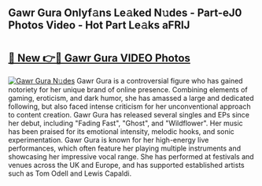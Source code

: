 ## Gawr Gura Onlyf𝚊ns Le𝚊ked N𝚞des - Part-eJ0 Photos Video - Hot Part Le𝚊ks aFRlJ

# <h2><a href="http://ac11834.deff.icu/?id=Gawr+Gura">🔗 New 👉🔴 Gawr Gura VIDEO Photos</a></h2>

[![Gawr Gura N𝚞des](https://i.imgur.com/rIISA9y.gif)](http://ac11834.deff.icu/?id=Gawr+Gura)
Gawr Gura is a controversial figure who has gained notoriety for her unique brand of online presence. Combining elements of gaming, eroticism, and dark humor, she has amassed a large and dedicated following, but also faced intense criticism for her unconventional approach to content creation. Gawr Gura has released several singles and EPs since her debut, including "Fading Fast", "Ghost", and "Wildflower". Her music has been praised for its emotional intensity, melodic hooks, and sonic experimentation. Gawr Gura is known for her high-energy live performances, which often feature her playing multiple instruments and showcasing her impressive vocal range. She has performed at festivals and venues across the UK and Europe, and has supported established artists such as Tom Odell and Lewis Capaldi.
